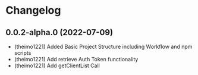 # Changelog

<!--
  Placeholder for the next version (at the beginning of the line):
  ## **WORK IN PROGRESS**
-->
## 0.0.2-alpha.0 (2022-07-09)
* (theimo1221) Added Basic Project Structure including Workflow and npm scripts
* (theimo1221) Add retrieve Auth Token functionality
* (theimo1221) Add getClientList Call
